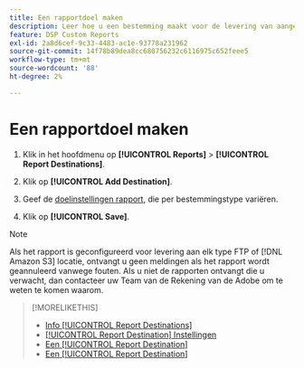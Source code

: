 ```yaml
---
title: Een rapportdoel maken
description: Leer hoe u een bestemming maakt voor de levering van aangepaste rapporten.
feature: DSP Custom Reports
exl-id: 2a8d6cef-9c33-4483-ac1e-93778a231962
source-git-commit: 14f78b89dea8cc680756232c6116975c652feee5
workflow-type: tm+mt
source-wordcount: '88'
ht-degree: 2%

---
```


# Een rapportdoel maken

1. Klik in het hoofdmenu op **[!UICONTROL Reports]** > **[!UICONTROL Report Destinations]**.

1. Klik op **[!UICONTROL Add Destination]**.

1. Geef de [doelinstellingen rapport](/help/dsp/reports/report-destinations/report-destination-settings.md), die per bestemmingstype variëren.

1. Klik op **[!UICONTROL Save]**.

>[!NOTE]
>
> Als het rapport is geconfigureerd voor levering aan elk type FTP of [!DNL Amazon S3] locatie, ontvangt u geen meldingen als het rapport wordt geannuleerd vanwege fouten. Als u niet de rapporten ontvangt die u verwacht, dan contacteer uw Team van de Rekening van de Adobe om te weten te komen waarom.

>[!MORELIKETHIS]
>
>* [Info [!UICONTROL Report Destinations]](/help/dsp/reports/report-destinations/report-destination-about.md)
>* [[!UICONTROL Report Destination] Instellingen](/help/dsp/reports/report-destinations/report-destination-settings.md)
>* [Een [!UICONTROL Report Destination]](/help/dsp/reports/report-destinations/report-destination-edit.md)
>* [Een [!UICONTROL Report Destination]](/help/dsp/reports/report-destinations/report-destination-delete.md)

